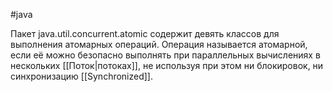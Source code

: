 #java 

Пакет java.util.concurrent.atomic содержит девять классов для выполнения атомарных операций. Операция называется атомарной, если её можно безопасно выполнять при параллельных вычислениях в нескольких [[Поток|потоках]], не используя при этом ни блокировок, ни синхронизацию [[Synchronized]].